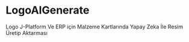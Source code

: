 # LogoAIGenerate
Logo J-Platform Ve ERP için Malzeme Kartlarında Yapay Zeka İle Resim Üretip Aktarması
